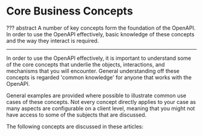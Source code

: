 # Core Business Concepts

??? abstract
    A number of key concepts form the foundation of the OpenAPI. In order to use the OpenAPI effectively, basic knowledge of these concepts and the way they interact is required.

---

In order to use the OpenAPI effectively, it is important to understand some of the core concepts that underlie the objects, interactions, and mechanisms that you will encounter. General understanding off these concepts is regarded 'common knowledge' for anyone that works with the OpenAPI.

General examples are provided where possible to illustrate common use cases of these concepts. Not every concept directly applies to your case as many aspects are configurable on a client level, meaning that you might not have access to some of the subjects that are discussed.

The following concepts are discussed in these articles:

